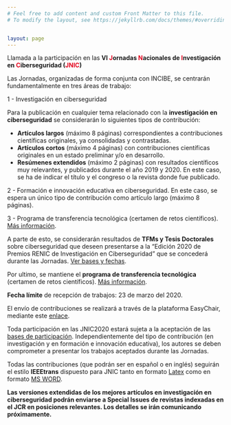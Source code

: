 ```yaml
---
# Feel free to add content and custom Front Matter to this file.
# To modify the layout, see https://jekyllrb.com/docs/themes/#overriding-theme-defaults   mediante este [enlace](https://easychair.org/conferences/?conf=jnic2019).    


layout: page
---
```

Llamada a la participación en las <b>VI <span style="color:#e3041e">J</span>ornadas <span style="color:#e3041e">N</span>acionales de <span style="color:#e3041e">I</span>nvestigación en <span style="color:#e3041e">C</span>iberseguridad (<span style="color:#e3041e">JNIC</span>)</b>

Las Jornadas, organizadas de forma conjunta con INCIBE, se centrarán fundamentalmente en tres áreas de trabajo:

1 - Investigación en ciberseguridad  

Para la publicación en cualquier tema relacionado con la __investigación en ciberseguridad__ se considerarán lo siguientes tipos de contribución:

*  __Artículos largos__ (máximo 8 páginas) correspondientes a contribuciones científicas originales, ya consolidadas y contrastadas.
*  __Artículos cortos__ (máximo 4 páginas) con contribuciones científicas originales en un estado preliminar y/o en desarrollo.
*  __Resúmenes extendidos__ (máximo 2 páginas) con resultados científicos muy relevantes, y publicados durante el año 2019 y 2020. En este caso, se ha de indicar el título y el congreso o la revista donde fue publicado. 

2 - Formación e innovación educativa en ciberseguridad. En este caso, se espera un único tipo de contribución como artículo largo (máximo 8 páginas).

3 - Programa de transferencia tecnológica (certamen de retos científicos). [Más información](https://transferencia.jnic.es/edicion-2019-20).
 
A parte de esto, se considerarán resultados de __TFMs y Tesis Doctorales__ sobre ciberseguridad que deseen presentarse a la “Edición 2020 de Premios RENIC de Investigación en Ciberseguridad” que se concederá durante las Jornadas. [Ver bases y fechas](https://www.renic.es/es/convocados-los-premios-de-investigacion-en-ciberseguridad-2020).

Por ultimo, se mantiene el __programa de transferencia tecnológica__ (certamen de retos científicos). [Más información](http://transferencia.jnic.es/).

__Fecha límite__ de recepción de trabajos: 23 de marzo del 2020.

El envío de contribuciones se realizará a través de la plataforma EasyChair, mediante este [enlace](https://easychair.org/conferences/?conf=jnic2020).

Toda participación en las JNIC2020 estará sujeta a la aceptación de las [bases de participación]({{site.url}}/bases).
Independientemente del tipo de contribución (en investigación y en formación e innovación educativa), los autores se deben comprometer a presentar los trabajos aceptados durante las Jornadas. 

Todas las contribuciones (que podrán ser en español o en inglés) seguirán el estilo __IEEEtrans__ dispuesto para JNIC tanto en formato [Latex]({{site.url}}/assets/jnic2020_trabajos_latex.zip) como en formato [MS WORD]({{site.url}}/assets/jnic2020_trabajos_word.zip).
<!--El tamaño del póster debería ser A0 en formato vertical (841 mm ancho x 1189 mm alto).  -->

__Las versiones extendidas de los mejores artículos en investigación en ciberseguridad podrán enviarse a Special Issues de revistas indexadas en el JCR en posiciones relevantes. Los detalles se irán comunicando próximamente.__

